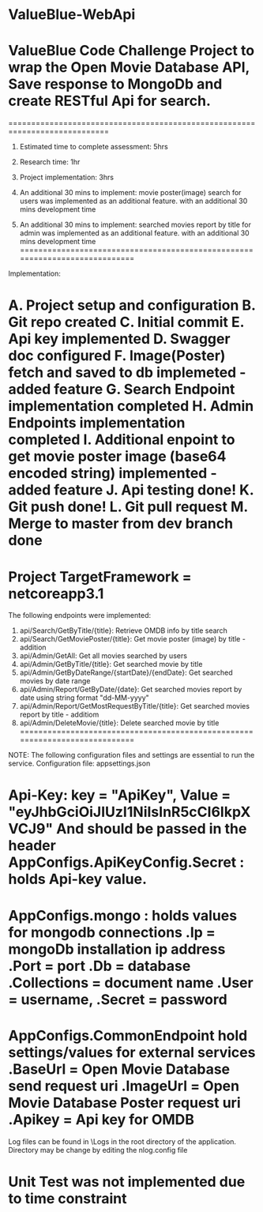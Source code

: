 # ValueBlue-WebApi
ValueBlue Code Challenge Project to wrap the Open Movie Database API, Save response to MongoDb and create RESTful Api for search.
============================================================================
============================================================================

1. Estimated time to complete assessment: 5hrs

2. Research time: 1hr

3. Project implementation: 3hrs

4. An additional 30 mins to implement: movie poster(image) search for users was implemented as an additional feature. with an additional 30 mins development time
4. An additional 30 mins to implement: searched movies report by title for admin was implemented as an additional feature. with an additional 30 mins development time
============================================================================

Implementation:

A. Project setup and configuration
B. Git repo created
C. Initial commit 
E. Api key implemented
D. Swagger doc configured
F. Image(Poster) fetch and saved to db implemeted - added feature
G. Search Endpoint implementation completed
H. Admin Endpoints implementation completed
I. Additional enpoint to get movie poster image (base64 encoded string) implemented - added feature
J. Api testing done!
K. Git push done!
L. Git pull request
M. Merge to master from dev branch done
============================================================================

Project TargetFramework = netcoreapp3.1
============================================================================


The following endpoints were implemented:

1.	api/Search/GetByTitle/{title}: Retrieve OMDB info by title search
2.	api/Search/GetMoviePoster/{title}: Get movie poster (image) by title - addition
3.	api/Admin/GetAll: Get all movies searched by users
4.	api/Admin/GetByTitle/{title}: Get searched movie by title
5.	api/Admin/GetByDateRange/{startDate}/{endDate}: Get searched movies by date range
6.	api/Admin/Report/GetByDate/{date}: Get searched movies report by date using string format "dd-MM-yyyy"
7.	api/Admin/Report/GetMostRequestByTitle/{title}: Get searched movies report by title - additiom
8.	api/Admin/DeleteMovie/{title}: Delete searched movie by title
============================================================================


NOTE: The following configuration files and settings are essential to run the service.
Configuration file: appsettings.json

Api-Key: key = "ApiKey", Value = "eyJhbGciOiJIUzI1NiIsInR5cCI6IkpXVCJ9"
And should be passed in the header
AppConfigs.ApiKeyConfig.Secret : holds Api-key value. 
============================================================================


AppConfigs.mongo : holds values for mongodb connections
	.Ip = mongoDb installation ip address
	.Port = port
	.Db = database
	.Collections = document name 
	.User = username,
	.Secret = password
============================================================================


AppConfigs.CommonEndpoint hold settings/values for external services
	.BaseUrl = Open Movie Database send request uri
	.ImageUrl = Open Movie Database Poster request uri
	.Apikey = Api key for OMDB
============================================================================

Log files can be found in \Logs in the root directory of the application.
Directory may be change by editing the nlog.config file

Unit Test was not implemented due to time constraint
============================================================================